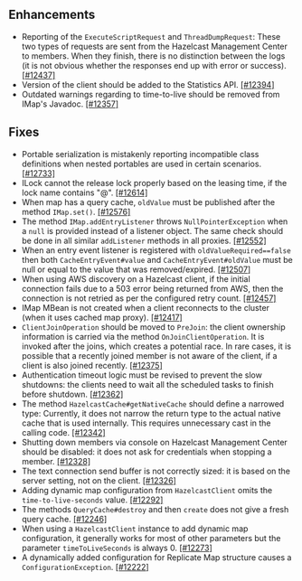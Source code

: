 ## Enhancements

- Reporting of the `ExecuteScriptRequest` and `ThreadDumpRequest`: These two types of requests are sent from the Hazelcast Management Center to members. When they
finish, there is no distinction between the logs (it is not obvious whether the responses end up with error or success). [[#12437]](https://github.com/hazelcast/hazelcast/pull/12437)
- Version of the client should be added to the Statistics API. [[#12394]](https://github.com/hazelcast/hazelcast/pull/12394)
- Outdated warnings regarding to time-to-live should be removed from IMap's Javadoc. [[#12357]](https://github.com/hazelcast/hazelcast/pull/12357)



## Fixes

- Portable serialization is mistakenly reporting incompatible class definitions when nested portables are used in certain scenarios. [[#12733]](https://github.com/hazelcast/hazelcast/issues/12733)
- ILock cannot the release lock properly based on the leasing time, if the lock name contains "@". [[#12614]](https://github.com/hazelcast/hazelcast/issues/12614)
- When map has a query cache, `oldValue` must be published after the method `IMap.set()`. [[#12576]](https://github.com/hazelcast/hazelcast/pull/12576)
- The method `IMap.addEntryListener` throws `NullPointerException` when a `null` is provided instead of a listener object. The same check should be done in all similar `addListener` methods in all proxies. [[#12552]](https://github.com/hazelcast/hazelcast/pull/12552)
- When an entry event listener is registered with `oldValueRequired==false`
then both `CacheEntryEvent#value` and `CacheEntryEvent#oldValue` must be
null or equal to the value that was removed/expired. [[#12507]](https://github.com/hazelcast/hazelcast/pull/12507)
- When using AWS discovery on a Hazelcast client, if the initial connection fails due to a 503 error being returned from AWS, then the connection is not retried as per the configured retry count. [[#12457]](https://github.com/hazelcast/hazelcast/issues/12457)
- IMap MBean is not created when a client reconnects to the cluster (when it uses cached map proxy). [[#12417]](https://github.com/hazelcast/hazelcast/issues/12417)
- `ClientJoinOperation` should be moved to `PreJoin`: the client ownership information is carried via the method `OnJoinClientOperation`. It is invoked after the joins, which creates a potential race. In rare cases, it is possible that a recently joined member is
not aware of the client, if a client is also joined recently. [[#12375]](https://github.com/hazelcast/hazelcast/pull/12375)
- Authentication timeout logic must be revised to prevent the slow shutdowns: the clients need to wait all the scheduled tasks to finish before shutdown. [[#12362]](https://github.com/hazelcast/hazelcast/pull/12362)
- The method `HazelcastCache#getNativeCache` should define a narrowed type: Currently, it does not narrow the return type to the actual native cache that is used internally. This requires unnecessary cast in the calling code. [[#12342]](https://github.com/hazelcast/hazelcast/pull/12342)
- Shutting down members via console on Hazelcast Management Center should be disabled: it does not ask for credentials when stopping a member. [[#12328]](https://github.com/hazelcast/hazelcast/pull/12328)
- The text connection send buffer is not correctly sized: it is based on the server setting, not on the client. [[#12326]](https://github.com/hazelcast/hazelcast/pull/12326)
- Adding dynamic map configuration from `HazelcastClient` omits the `time-to-live-seconds` value. [[#12292]](https://github.com/hazelcast/hazelcast/pull/12292)
- The methods `QueryCache#destroy` and then `create` does not give a fresh query cache. [[#12246]](https://github.com/hazelcast/hazelcast/issues/12246)
- When using a `HazelcastClient` instance to add dynamic map configuration, it generally works for most of other parameters but the parameter `timeToLiveSeconds` is always 0. [[#12273]](https://github.com/hazelcast/hazelcast/issues/12273)
- A dynamically added configuration for Replicate Map structure causes a `ConfigurationException`. [[#12222]](https://github.com/hazelcast/hazelcast/issues/12222)